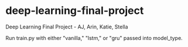# deep-learning-final-project
Deep Learning Final Project - AJ, Arin, Katie, Stella 

Run train.py with either "vanilla," "lstm," or "gru" passed into model_type. 
